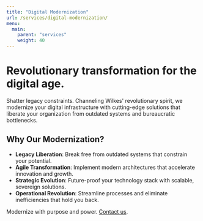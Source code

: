 ```yaml
---
title: "Digital Modernization"
url: /services/digital-modernization/
menu:
  main:
    parent: "services"
    weight: 40
---
```


# Revolutionary transformation for the digital age.

Shatter legacy constraints. Channeling Wilkes' revolutionary spirit, we modernize your digital infrastructure with cutting-edge solutions that liberate your organization from outdated systems and bureaucratic bottlenecks.

## Why Our Modernization?
- **Legacy Liberation**: Break free from outdated systems that constrain your potential.
- **Agile Transformation**: Implement modern architectures that accelerate innovation and growth.
- **Strategic Evolution**: Future-proof your technology stack with scalable, sovereign solutions.
- **Operational Revolution**: Streamline processes and eliminate inefficiencies that hold you back.

Modernize with purpose and power. [Contact us](/).
